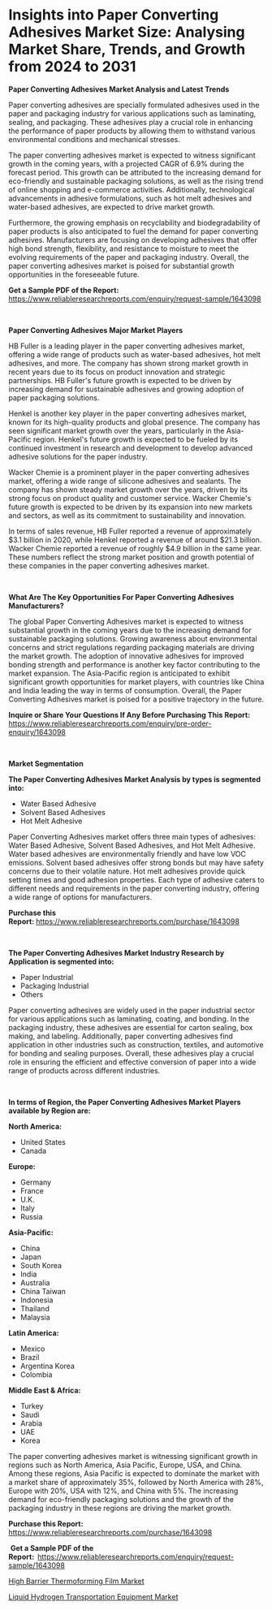 <p><h1>Insights into Paper Converting Adhesives Market Size: Analysing Market Share, Trends, and Growth from 2024 to 2031</h1></p><p><strong>Paper Converting Adhesives Market Analysis and Latest Trends</strong></p>
<p><p>Paper converting adhesives are specially formulated adhesives used in the paper and packaging industry for various applications such as laminating, sealing, and packaging. These adhesives play a crucial role in enhancing the performance of paper products by allowing them to withstand various environmental conditions and mechanical stresses.</p><p>The paper converting adhesives market is expected to witness significant growth in the coming years, with a projected CAGR of 6.9% during the forecast period. This growth can be attributed to the increasing demand for eco-friendly and sustainable packaging solutions, as well as the rising trend of online shopping and e-commerce activities. Additionally, technological advancements in adhesive formulations, such as hot melt adhesives and water-based adhesives, are expected to drive market growth.</p><p>Furthermore, the growing emphasis on recyclability and biodegradability of paper products is also anticipated to fuel the demand for paper converting adhesives. Manufacturers are focusing on developing adhesives that offer high bond strength, flexibility, and resistance to moisture to meet the evolving requirements of the paper and packaging industry. Overall, the paper converting adhesives market is poised for substantial growth opportunities in the foreseeable future.</p></p>
<p><strong>Get a Sample PDF of the Report:&nbsp;</strong> <a href="https://www.reliableresearchreports.com/enquiry/request-sample/1643098">https://www.reliableresearchreports.com/enquiry/request-sample/1643098</a></p>
<p>&nbsp;</p>
<p><strong>Paper Converting Adhesives Major Market Players</strong></p>
<p><p>HB Fuller is a leading player in the paper converting adhesives market, offering a wide range of products such as water-based adhesives, hot melt adhesives, and more. The company has shown strong market growth in recent years due to its focus on product innovation and strategic partnerships. HB Fuller's future growth is expected to be driven by increasing demand for sustainable adhesives and growing adoption of paper packaging solutions.</p><p>Henkel is another key player in the paper converting adhesives market, known for its high-quality products and global presence. The company has seen significant market growth over the years, particularly in the Asia-Pacific region. Henkel's future growth is expected to be fueled by its continued investment in research and development to develop advanced adhesive solutions for the paper industry.</p><p>Wacker Chemie is a prominent player in the paper converting adhesives market, offering a wide range of silicone adhesives and sealants. The company has shown steady market growth over the years, driven by its strong focus on product quality and customer service. Wacker Chemie's future growth is expected to be driven by its expansion into new markets and sectors, as well as its commitment to sustainability and innovation.</p><p>In terms of sales revenue, HB Fuller reported a revenue of approximately $3.1 billion in 2020, while Henkel reported a revenue of around $21.3 billion. Wacker Chemie reported a revenue of roughly $4.9 billion in the same year. These numbers reflect the strong market position and growth potential of these companies in the paper converting adhesives market.</p></p>
<p>&nbsp;</p>
<p><strong>What Are The Key Opportunities For Paper Converting Adhesives Manufacturers?</strong></p>
<p><p>The global Paper Converting Adhesives market is expected to witness substantial growth in the coming years due to the increasing demand for sustainable packaging solutions. Growing awareness about environmental concerns and strict regulations regarding packaging materials are driving the market growth. The adoption of innovative adhesives for improved bonding strength and performance is another key factor contributing to the market expansion. The Asia-Pacific region is anticipated to exhibit significant growth opportunities for market players, with countries like China and India leading the way in terms of consumption. Overall, the Paper Converting Adhesives market is poised for a positive trajectory in the future.</p></p>
<p><strong>Inquire or Share Your Questions If Any Before Purchasing This Report:</strong> <a href="https://www.reliableresearchreports.com/enquiry/pre-order-enquiry/1643098">https://www.reliableresearchreports.com/enquiry/pre-order-enquiry/1643098</a></p>
<p>&nbsp;</p>
<p><strong>Market Segmentation</strong></p>
<p><strong>The Paper Converting Adhesives Market Analysis by types is segmented into:</strong></p>
<p><ul><li>Water Based Adhesive</li><li>Solvent Based Adhesives</li><li>Hot Melt Adhesive</li></ul></p>
<p><p>Paper Converting Adhesives market offers three main types of adhesives: Water Based Adhesive, Solvent Based Adhesives, and Hot Melt Adhesive. Water based adhesives are environmentally friendly and have low VOC emissions. Solvent based adhesives offer strong bonds but may have safety concerns due to their volatile nature. Hot melt adhesives provide quick setting times and good adhesion properties. Each type of adhesive caters to different needs and requirements in the paper converting industry, offering a wide range of options for manufacturers.</p></p>
<p><strong>Purchase this Report:&nbsp;</strong><a href="https://www.reliableresearchreports.com/purchase/1643098">https://www.reliableresearchreports.com/purchase/1643098</a></p>
<p>&nbsp;</p>
<p><strong>The Paper Converting Adhesives Market Industry Research by Application is segmented into:</strong></p>
<p><ul><li>Paper Industrial</li><li>Packaging Industrial</li><li>Others</li></ul></p>
<p><p>Paper converting adhesives are widely used in the paper industrial sector for various applications such as laminating, coating, and bonding. In the packaging industry, these adhesives are essential for carton sealing, box making, and labeling. Additionally, paper converting adhesives find application in other industries such as construction, textiles, and automotive for bonding and sealing purposes. Overall, these adhesives play a crucial role in ensuring the efficient and effective conversion of paper into a wide range of products across different industries.</p></p>
<p>&nbsp;</p>
<p><strong>In terms of Region, the Paper Converting Adhesives Market Players available by Region are:</strong></p>
<p>
    <p> <strong> North America: </strong>
        <ul>
            <li>United States</li>
            <li>Canada</li>
        </ul>
        </p> 
    <p> <strong> Europe: </strong>
        <ul>
            <li>Germany</li>
            <li>France</li>
            <li>U.K.</li>
            <li>Italy</li>
            <li>Russia</li>
        </ul>
        </p> 
    <p> <strong> Asia-Pacific: </strong>
        <ul>
            <li>China</li>
            <li>Japan</li>
            <li>South Korea</li>
            <li>India</li>
            <li>Australia</li>
            <li>China Taiwan</li>
            <li>Indonesia</li>
            <li>Thailand</li>
            <li>Malaysia</li>
        </ul>
        </p> 
    <p> <strong> Latin America: </strong>
        <ul>
            <li>Mexico</li>
            <li>Brazil</li>
            <li>Argentina Korea</li>
            <li>Colombia</li>
        </ul>
        </p> 
    <p> <strong> Middle East & Africa: </strong>
        <ul>
            <li>Turkey</li>
            <li>Saudi</li>
            <li>Arabia</li>
            <li>UAE</li>
            <li>Korea</li>
        </ul>
    </p>
    </p>
<p><p>The paper converting adhesives market is witnessing significant growth in regions such as North America, Asia Pacific, Europe, USA, and China. Among these regions, Asia Pacific is expected to dominate the market with a market share of approximately 35%, followed by North America with 28%, Europe with 20%, USA with 12%, and China with 5%. The increasing demand for eco-friendly packaging solutions and the growth of the packaging industry in these regions are driving the market growth.</p></p>
<p><strong>Purchase this Report: </strong><a href="https://www.reliableresearchreports.com/purchase/1643098">https://www.reliableresearchreports.com/purchase/1643098</a></p>
<p>&nbsp;<strong>Get a Sample PDF of the Report:&nbsp;&nbsp;</strong><a href="https://www.reliableresearchreports.com/enquiry/request-sample/1643098">https://www.reliableresearchreports.com/enquiry/request-sample/1643098</a></p>
<p><strong></strong></p>
<p><p><a href="https://github.com/Sherrillcrooksxa8i18ucf2m/Market-Research-Report-List-1/blob/main/high-barrier-thermoforming-film-market.md">High Barrier Thermoforming Film Market</a></p><p><a href="https://summer-dogwood-3e9.notion.site/Liquid-Hydrogen-Transportation-Equipment-Market-A-Comprehensive-Report-of-its-Market-Share-Growth-db1fc61eaab94557b930cc9e4a9c951c">Liquid Hydrogen Transportation Equipment Market</a></p></p>